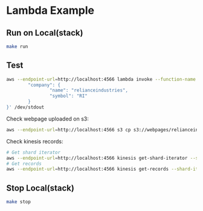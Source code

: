 # Lambda Example

## Run on Local(stack)

```bash
make run
```

## Test

```bash
aws --endpoint-url=http://localhost:4566 lambda invoke --function-name scraper --payload '{
        "company": {
                "name": "relianceindustries",
                "symbol": "RI"
        }
}' /dev/stdout
```

Check webpage uploaded on s3:

```bash
aws --endpoint-url=http://localhost:4566 s3 cp s3://webpages/relianceindustries/RI/1 /dev/stdout
```

Check kinesis records:

```bash
# Get shard iterator
aws --endpoint-url=http://localhost:4566 kinesis get-shard-iterator --shard-id shardId-000000000000 --shard-iterator-type TRIM_HORIZON --stream-name webpages-upload-stream
# Get records
aws --endpoint-url=http://localhost:4566 kinesis get-records --shard-iterator "<shard-iterator-from-above-command-output>"
```


## Stop Local(stack)

```bash
make stop
```
